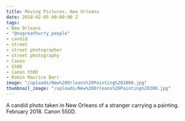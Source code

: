 ```yaml
---
title: Moving Pictures, New Orleans
date: 2018-02-05 00:00:00 Z
tags:
- New Orleans
- "@nogreathurry_people"
- candid
- street
- street photographer
- street photography
- Canon
- 550D
- Canon 550D
- Robin Maurice Barr
image: "/uploads/New%20Orleans%20Painting%201000.jpg"
thumbnail_image: "/uploads/New%20Orleans%20Painting%20300.jpg"
---
```


A candid photo taken in New Orleans of a stranger carrying a painting.  February 2018. Canon 550D. 